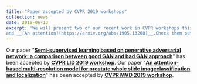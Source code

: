 ```yaml
---
title: "Paper accepted by CVPR 2019 workshops"
collection: news
date: 2019-06-13
excerpt: 'We will present two of our recent work in CVPR workshops this year : __[Semi-supervised](http://openaccess.thecvf.com/content_CVPRW_2019/papers/Weakly%20Supervised%20Learning%20for%20Real-World%20Computer%20Vision%20Applications/Li_Semi-supervised_learning_based_on_generative_adversarial_network_a_comparison_between_CVPRW_2019_paper.pdf)__
and __[An attention](https://arxiv.org/abs/1905.13208)__.Check them out!'
---
```


Our paper "__[Semi-supervised learning based on generative adversarial network: a
comparison between good GAN and bad GAN approach](http://openaccess.thecvf.com/content_CVPRW_2019/papers/Weakly%20Supervised%20Learning%20for%20Real-World%20Computer%20Vision%20Applications/Li_Semi-supervised_learning_based_on_generative_adversarial_network_a_comparison_between_CVPRW_2019_paper.pdf)__" has
been accepted by __[CVPR LID 2019 workshop](https://lidchallenge.github.io/)__. Our paper "__[An attention-based multi-resolution model for prostate whole slide imageclassification and localization](https://arxiv.org/abs/1905.13208)__"
has been accepted by __[CVPR MVD 2019 workshop](https://sites.google.com/view/cvprmcv19/home)__.